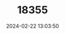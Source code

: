 ---
title: "18355"
category: "Propithecus coquereli"
draft: false
date: 2024-02-22 13:03:50
languages:
  English: ["Crowned Sifaka", "Coquerel's Sifaka"]
---